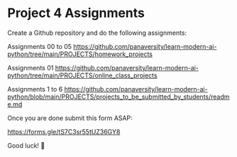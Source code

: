 # Project 4 Assignments

Create a Github repository and do the following assignments:


Assignments 00 to 05
https://github.com/panaversity/learn-modern-ai-python/tree/main/PROJECTS/homework_projects


Assignments 01
https://github.com/panaversity/learn-modern-ai-python/tree/main/PROJECTS/online_class_projects


Assignments 1 to 6
https://github.com/panaversity/learn-modern-ai-python/blob/main/PROJECTS/projects_to_be_submitted_by_students/readme.md

Once you are done submit this form ASAP:

https://forms.gle/tS7C3sr55tUZ36GY8 

Good luck! 🚀

